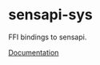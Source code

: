# sensapi-sys #
FFI bindings to sensapi.

[Documentation](https://retep998.github.io/doc/sensapi-sys/)
